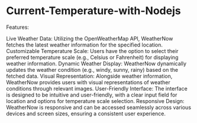 # Current-Temperature-with-Nodejs
Features:

Live Weather Data: Utilizing the OpenWeatherMap API, WeatherNow fetches the latest weather information for the specified location.
Customizable Temperature Scale: Users have the option to select their preferred temperature scale (e.g., Celsius or Fahrenheit) for displaying weather information.
Dynamic Weather Display: WeatherNow dynamically updates the weather condition (e.g., windy, sunny, rainy) based on the fetched data.
Visual Representation: Alongside weather information, WeatherNow provides users with visual representations of weather conditions through relevant images.
User-Friendly Interface: The interface is designed to be intuitive and user-friendly, with a clear input field for location and options for temperature scale selection.
Responsive Design: WeatherNow is responsive and can be accessed seamlessly across various devices and screen sizes, ensuring a consistent user experience.
